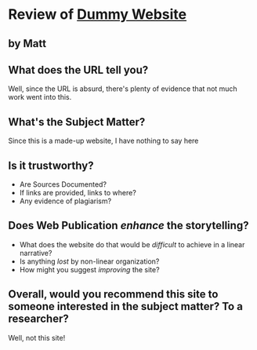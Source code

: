 # Review of [Dummy Website](http://dum.my.site.spoof)
## by Matt


## What does the URL tell you?

Well, since the URL is absurd, there's plenty of evidence that not much work went into this.

## What's the Subject Matter?
Since this is a made-up website, I have nothing to say here

## Is it trustworthy?
- Are Sources Documented?
- If links are provided, links to where?
- Any evidence of plagiarism?

## Does Web Publication _enhance_ the storytelling?
- What does the website do that would be _difficult_ to achieve in a linear narrative?
- Is anything _lost_ by non-linear organization?
- How might you suggest _improving_ the site?

## Overall, would you recommend this site to someone interested in the subject matter? To a researcher?
Well, not this site!
